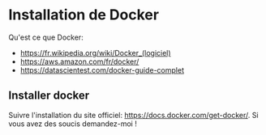 # Installation de Docker

Qu'est ce que Docker:

- https://fr.wikipedia.org/wiki/Docker_(logiciel)
- https://aws.amazon.com/fr/docker/
- https://datascientest.com/docker-guide-complet

## Installer docker

Suivre l'installation du site officiel: https://docs.docker.com/get-docker/. Si vous avez des soucis demandez-moi !